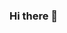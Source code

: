 ### Hi there 👋

<!--
**Tarun-Nagesh/Tarun-Nagesh** is a ✨ _special_ ✨ repository because its `README.md` (this file) appears on your GitHub profile.

Here are some ideas to get you started:

- 🔭 I’m currently working on ...
- 🌱 I’m currently learning ...
- 👯 I’m looking to collaborate on ...
- 🤔 I’m looking for help with ...
- 💬 Ask me about anything!
- 📫 How to reach me: email
- 😄 Pronouns: he/him
- ⚡ Fun fact: I know 100 digits of pi
-->
